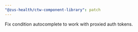 ```yaml
---
"@zus-health/ctw-component-library": patch
---
```


Fix condition autocomplete to work with proxied auth tokens.
